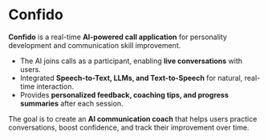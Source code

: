 # Confido

**Confido** is a real-time **AI-powered call application** for personality development and communication skill improvement.

* The AI joins calls as a participant, enabling **live conversations** with users.
* Integrated **Speech-to-Text, LLMs, and Text-to-Speech** for natural, real-time interaction.
* Provides **personalized feedback, coaching tips, and progress summaries** after each session.



The goal is to create an **AI communication coach** that helps users practice conversations, boost confidence, and track their improvement over time.